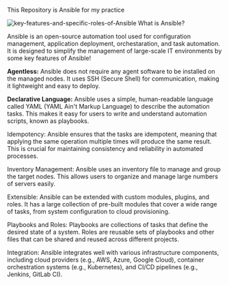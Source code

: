 This Repository is Ansible for my practice

![key-features-and-specific-roles-of-Ansible](https://github.com/imamhossain2000/Ansible/assets/42093881/587b5475-4964-4165-81da-f5ad0fad5d38)
What is Ansible?

Ansible is an open-source automation tool used for configuration management, application deployment, orchestaration, and task automation. It is designed to simplify the management of large-scale IT environments by some key features of Ansible!

<strong>Agentless:</strong> Ansible does not require any agent software to be installed on the managed nodes. It uses SSH (Secure Shell) for communication, making it lightweight and easy to deploy.

<strong> Declarative Language:</strong> Ansible uses a simple, human-readable language called YAML (YAML Ain't Markup Language) to describe the automation tasks. This makes it easy for users to write and understand automation scripts, known as playbooks.

Idempotency: Ansible ensures that the tasks are idempotent, meaning that applying the same operation multiple times will produce the same result. This is crucial for maintaining consistency and reliability in automated processes.

Inventory Management: Ansible uses an inventory file to manage and group the target nodes. This allows users to organize and manage large numbers of servers easily.

Extensible: Ansible can be extended with custom modules, plugins, and roles. It has a large collection of pre-built modules that cover a wide range of tasks, from system configuration to cloud provisioning.

Playbooks and Roles: Playbooks are collections of tasks that define the desired state of a system. Roles are reusable sets of playbooks and other files that can be shared and reused across different projects.

Integration: Ansible integrates well with various infrastructure components, including cloud providers (e.g., AWS, Azure, Google Cloud), container orchestration systems (e.g., Kubernetes), and CI/CD pipelines (e.g., Jenkins, GitLab CI).
